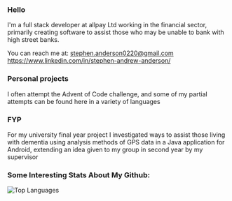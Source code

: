 ### Hello
I'm a full stack developer at allpay Ltd working in the financial sector, primarily creating software to assist those who may be unable to bank with high street banks.

You can reach me at:
stephen.anderson0220@gmail.com
https://www.linkedin.com/in/stephen-andrew-anderson/

### Personal projects
I often attempt the Advent of Code challenge, and some of my partial attempts can be found here in a variety of languages

### FYP
For my university final year project I investigated ways to assist those living with dementia using analysis methods of GPS data in a Java application for Android, extending an idea given to my group in second year by my supervisor


### Some Interesting Stats About My Github:
![Top Languages](https://github-readme-stats.vercel.app/api/top-langs/?username=Stephen-Anderson-2000&layout=compact&theme=radical&count_private=true)
